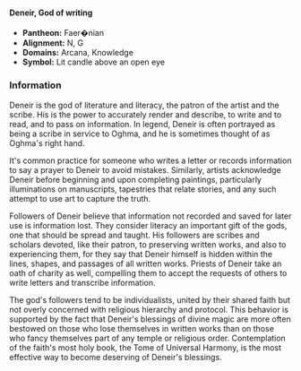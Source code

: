 #### Deneir, God of writing
- **Pantheon:** Faer�nian
- **Alignment:** N, G
- **Domains:** Arcana, Knowledge
- **Symbol:** Lit candle above an open eye
### Information

Deneir is the god of literature and literacy, the patron of the artist and the scribe. His is the power to accurately render and describe, to write and to read, and to pass on information. In legend, Deneir is often portrayed as being a scribe in service to Oghma, and he is sometimes thought of as Oghma's right hand.

It's common practice for someone who writes a letter or records information to say a prayer to Deneir to avoid mistakes. Similarly, artists acknowledge Deneir before beginning and upon completing paintings, particularly illuminations on manuscripts, tapestries that relate stories, and any such attempt to use art to capture the truth.

Followers of Deneir believe that information not recorded and saved for later use is information lost. They consider literacy an important gift of the gods, one that should be spread and taught. His followers are scribes and scholars devoted, like their patron, to preserving written works, and also to experiencing them, for they say that Deneir himself is hidden within the lines, shapes, and passages of all written works. Priests of Deneir take an oath of charity as well, compelling them to accept the requests of others to write letters and transcribe information.

The god's followers tend to be individualists, united by their shared faith but not overly concerned with religious hierarchy and protocol. This behavior is supported by the fact that Deneir's blessings of divine magic are more often bestowed on those who lose themselves in written works than on those who fancy themselves part of any temple or religious order. Contemplation of the faith's most holy book, the Tome of Universal Harmony, is the most effective way to become deserving of Deneir's blessings.